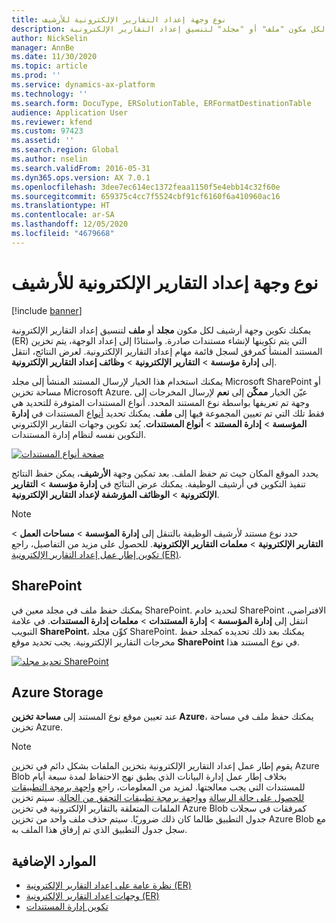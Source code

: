 ```yaml
---
title: نوع وجهة إعداد التقارير الإلكترونية للأرشيف
description: يوفر هذا الموضوع معلومات حول كيفية تكوين وجهة أرشيف لكل مكون "ملف" أو "مجلد" لتنسيق إعداد التقارير الإلكترونية (ER) التي يتم تكوينها لإنشاء مستندات صادرة.
author: NickSelin
manager: AnnBe
ms.date: 11/30/2020
ms.topic: article
ms.prod: ''
ms.service: dynamics-ax-platform
ms.technology: ''
ms.search.form: DocuType, ERSolutionTable, ERFormatDestinationTable
audience: Application User
ms.reviewer: kfend
ms.custom: 97423
ms.assetid: ''
ms.search.region: Global
ms.author: nselin
ms.search.validFrom: 2016-05-31
ms.dyn365.ops.version: AX 7.0.1
ms.openlocfilehash: 3dee7ec614ec1372feaa1150f5e4ebb14c32f60e
ms.sourcegitcommit: 659375c4cc7f5524cbf91cf6160f6a410960ac16
ms.translationtype: HT
ms.contentlocale: ar-SA
ms.lasthandoff: 12/05/2020
ms.locfileid: "4679668"
---
```

# <a name="archive-er-destination-type"></a>نوع وجهة إعداد التقارير الإلكترونية للأرشيف

[!include [banner](../includes/banner.md)]

يمكنك تكوين وجهة أرشيف لكل مكون **مجلد** أو **ملف** لتنسيق إعداد التقارير الإلكترونية (ER) التي يتم تكوينها لإنشاء مستندات صادرة. واستنادًا إلى إعداد الوجهة، يتم تخزين المستند المنشأ كمرفق لسجل قائمة مهام إعداد التقارير الإلكترونية. لعرض النتائج، انتقل إلى **إدارة مؤسسة** \> **التقارير الإلكترونية** \> **وظائف إعداد التقارير الإلكترونية**.

يمكنك استخدام هذا الخيار لإرسال المستند المنشأ إلى مجلد Microsoft SharePoint أو مساحة تخزين Microsoft Azure. عيّن الخيار **ممكّن** إلى **نعم** لإرسال المخرجات إلى وجهة تم تعريفها بواسطة نوع المستند المحدد. أنواع المستندات المتوفرة للتحديد هي فقط تلك التي تم تعيين المجموعة فيها إلى **ملف**. يمكنك تحديد [أنواع](https://docs.microsoft.com/dynamics365/fin-ops-core/fin-ops/organization-administration/configure-document-management#configure-document-types) المستندات في **إدارة المؤسسة** \> **إدارة المستند** \> **أنواع المستندات**. يُعد تكوين وجهات التقارير الإلكتروني التكوين نفسه لنظام إدارة المستندات.

[![صفحة أنواع المستندات](./media/ER_Destinations-SharePointDocuType.png)](./media/ER_Destinations-SharePointDocuType.png)

يحدد الموقع المكان حيث تم حفظ الملف. بعد تمكين وجهة **الأرشيف**، يمكن حفظ النتائج تنفيذ التكوين في أرشيف الوظيفة. يمكنك عرض النتائج في **إدارة مؤسسة** \> **التقارير الإلكترونية** \> **الوظائف المؤرشفة لإعداد التقارير الإلكترونية**.

> [!NOTE]
> حدد نوع مستند لأرشيف الوظيفة بالتنقل إلى **إدارة المؤسسة** \> **مساحات العمل** \> **التقارير الإلكترونية** \> **معلمات التقارير الإلكترونية**. للحصول على مزيد من التفاصيل، راجع [تكوين إطار عمل إعداد التقارير الإلكترونية (ER)](electronic-reporting-er-configure-parameters.md#prerequisites-for-er-setup).

## <a name="sharepoint"></a>SharePoint

يمكنك حفظ ملف في مجلد معين في SharePoint. لتحديد خادم SharePoint الافتراضي، انتقل إلى **إدارة المؤسسة** \> **إدارة المستندات** \> **معلمات إدارة المستندات**. في علامة التبويب **SharePoint**، كوِّن مجلد SharePoint. يمكنك بعد ذلك تحديده كمجلد حفظ مخرجات التقارير الإلكترونية. يجب تحديد موقع **SharePoint** في نوع المستند هذا.

[![تحديد مجلد SharePoint](./media/ER_Destinations-SharePointDocuTypeLocation.png)](./media/ER_Destinations-SharePointDocuTypeLocation.png)

## <a name="azure-storage"></a>Azure Storage

عند تعيين موقع نوع المستند إلى **مساحة تخزين Azure**، يمكنك حفظ ملف في مساحة تخزين Azure.

> [!NOTE] 
> يقوم إطار عمل إعداد التقارير الإلكترونية بتخزين الملفات بشكل دائم في تخزين Azure Blob بخلاف إطار عمل إدارة البيانات الذي يطبق نهج الاحتفاظ لمدة سبعة أيام للمستندات التي يجب معالجتها. لمزيد من المعلومات، راجع [واجهة برمجة التطبيقات للحصول على حالة الرسالة](../data-entities/recurring-integrations.md#api-for-getting-message-status) و[واجهة برمجة تطبيقات التحقق من الحالة](../data-entities/data-management-api.md#status-check-api). سيتم تخزين الملفات المتعلقة بالتقارير الإلكترونية في تخزين Azure Blob كمرفقات في سجلات جدول التطبيق طالما كان ذلك ضروريًا. سيتم حذف ملف واحد من تخزين Azure Blob مع سجل جدول التطبيق الذي تم إرفاق هذا الملف به.

## <a name="additional-resources"></a>الموارد الإضافية

- [نظرة عامة على إعداد التقارير الإلكترونية (ER)](general-electronic-reporting.md)
- [وجهات إعداد التقارير الإلكترونية (ER)‬](electronic-reporting-destinations.md)
- [تكوين إدارة المستندات](../../fin-ops/organization-administration/configure-document-management.md)
